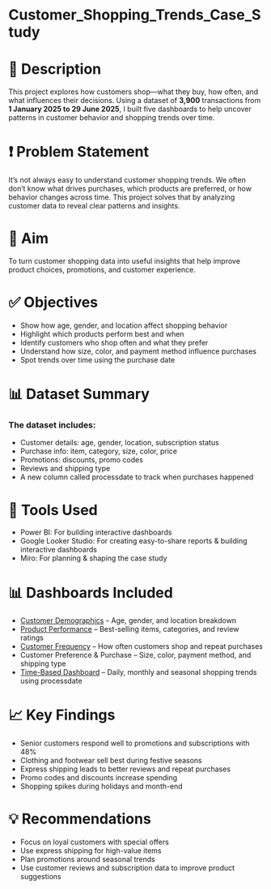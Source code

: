 # Customer_Shopping_Trends_Case_Study
# 📘 Description
This project explores how customers shop—what they buy, how often, and what influences their decisions. Using a dataset of **3,900** transactions from **1 January 2025 to 29 June 2025**, I built five dashboards to help uncover patterns in customer behavior and shopping trends over time.

# ❗ Problem Statement
It’s not always easy to understand customer shopping trends. We often don’t know what drives purchases, which products are preferred, or how behavior changes across time. This project solves that by analyzing customer data to reveal clear patterns and insights.

# 🎯 Aim
To turn customer shopping data into useful insights that help improve product choices, promotions, and customer experience.

# ✅ Objectives
- Show how age, gender, and location affect shopping behavior
- Highlight which products perform best and when
- Identify customers who shop often and what they prefer
- Understand how size, color, and payment method influence purchases
- Spot trends over time using the purchase date

# 📊 Dataset Summary
### The dataset includes:

- Customer details: age, gender, location, subscription status
- Purchase info: item, category, size, color, price
- Promotions: discounts, promo codes
- Reviews and shipping type
- A new column called processdate to track when purchases happened

# 🧰 Tools Used
- Power BI: For building interactive dashboards 
- Google Looker Studio: For creating easy-to-share reports & building interactive dashboards
- Miro: For planning & shaping the case study

# 📊 Dashboards Included
- [Customer Demographics](https://lookerstudio.google.com/reporting/4c0772b3-715f-4b38-b1fd-08fffbb8b5c7) – Age, gender, and location breakdown
- [Product Performance]() – Best-selling items, categories, and review ratings
- [Customer Frequency](https://lookerstudio.google.com/reporting/4c0772b3-715f-4b38-b1fd-08fffbb8b5c7) – How often customers shop and repeat purchases
- Customer Preference & Purchase – Size, color, payment method, and shipping type
- [Time-Based Dashboard](https://lookerstudio.google.com/reporting/4c0772b3-715f-4b38-b1fd-08fffbb8b5c7) – Daily, monthly and seasonal shopping trends using processdate

# 📈 Key Findings
- Senior customers respond well to promotions and subscriptions with 48%
- Clothing and footwear sell best during festive seasons
- Express shipping leads to better reviews and repeat purchases
- Promo codes and discounts increase spending
- Shopping spikes during holidays and month-end

# 💡 Recommendations
- Focus on loyal customers with special offers
- Use express shipping for high-value items
- Plan promotions around seasonal trends
- Use customer reviews and subscription data to improve product suggestions
